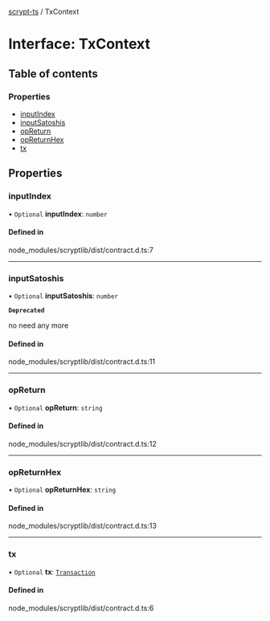 [scrypt-ts](../README.md) / TxContext

# Interface: TxContext

## Table of contents

### Properties

- [inputIndex](TxContext.md#inputindex)
- [inputSatoshis](TxContext.md#inputsatoshis)
- [opReturn](TxContext.md#opreturn)
- [opReturnHex](TxContext.md#opreturnhex)
- [tx](TxContext.md#tx)

## Properties

### inputIndex

• `Optional` **inputIndex**: `number`

#### Defined in

node_modules/scryptlib/dist/contract.d.ts:7

___

### inputSatoshis

• `Optional` **inputSatoshis**: `number`

**`Deprecated`**

no need any more

#### Defined in

node_modules/scryptlib/dist/contract.d.ts:11

___

### opReturn

• `Optional` **opReturn**: `string`

#### Defined in

node_modules/scryptlib/dist/contract.d.ts:12

___

### opReturnHex

• `Optional` **opReturnHex**: `string`

#### Defined in

node_modules/scryptlib/dist/contract.d.ts:13

___

### tx

• `Optional` **tx**: [`Transaction`](../classes/bsv.Transaction-1.md)

#### Defined in

node_modules/scryptlib/dist/contract.d.ts:6
